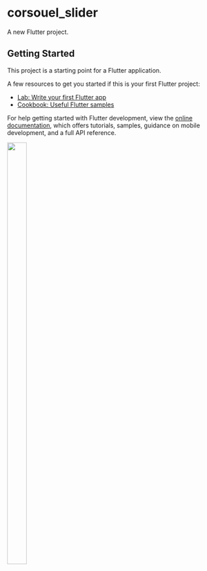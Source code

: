 # corsouel_slider

A new Flutter project.

## Getting Started

This project is a starting point for a Flutter application.

A few resources to get you started if this is your first Flutter project:

- [Lab: Write your first Flutter app](https://docs.flutter.dev/get-started/codelab)
- [Cookbook: Useful Flutter samples](https://docs.flutter.dev/cookbook)

For help getting started with Flutter development, view the
[online documentation](https://docs.flutter.dev/), which offers tutorials,
samples, guidance on mobile development, and a full API reference.

<p>
  
  <img src="https://github.com/Flutter2616/corsouel_slider/assets/124335197/3b897f4e-358b-40e2-8b09-81b3019e6882" height="50%" width="30%">
  
  </p>
